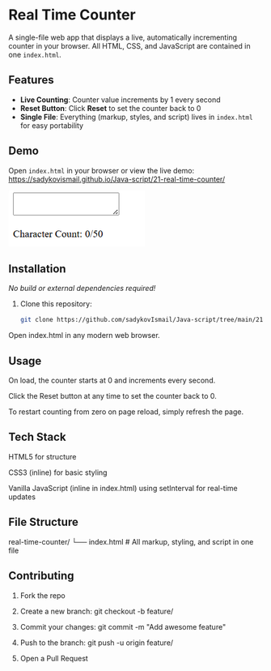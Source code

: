 # Real Time Counter

A single-file web app that displays a live, automatically incrementing counter in your browser. All HTML, CSS, and JavaScript are contained in one `index.html`.

## Features

- **Live Counting**: Counter value increments by 1 every second  
- **Reset Button**: Click **Reset** to set the counter back to 0  
- **Single File**: Everything (markup, styles, and script) lives in `index.html` for easy portability  

## Demo

Open `index.html` in your browser or view the live demo:  
<https://sadykovismail.github.io/Java-script/21-real-time-counter/>

![Screenshot of the Real Time Counter](./screenshot.png)

## Installation

_No build or external dependencies required!_

1. Clone this repository:  
   ```bash
   git clone https://github.com/sadykovIsmail/Java-script/tree/main/21-real-time-counter
Open index.html in any modern web browser.

## Usage
On load, the counter starts at 0 and increments every second.

Click the Reset button at any time to set the counter back to 0.

To restart counting from zero on page reload, simply refresh the page.

## Tech Stack
HTML5 for structure

CSS3 (inline) for basic styling

Vanilla JavaScript (inline in index.html) using setInterval for real-time updates

## File Structure

real-time-counter/
└── index.html    # All markup, styling, and script in one file
## Contributing
1) Fork the repo

2) Create a new branch:
git checkout -b feature/<your-branch-name>

3) Commit your changes:
git commit -m "Add awesome feature"

4) Push to the branch:
git push -u origin feature/<your-branch-name>

5) Open a Pull Request